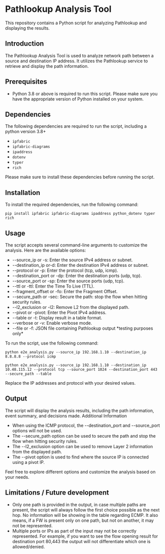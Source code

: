 # Pathlookup Analysis Tool

This repository contains a Python script for analyzing Pathlookup and displaying the results.

## Introduction

The Pathlookup Analysis Tool is used to analyze network path between a source and destination IP address. It utilizes the Pathlookup service to retrieve and display the path information.

## Prerequisites

- Python 3.8 or above is required to run this script. Please make sure you have the appropriate version of Python installed on your system.

## Dependencies

The following dependencies are required to run the script, including a python version 3.8+

- `ipfabric`
- `ipfabric-diagrams`
- `ipaddress`
- `dotenv`
- `typer`
- `rich`

Please make sure to install these dependencies before running the script.

## Installation

To install the required dependencies, run the following command:

```shell
pip install ipfabric ipfabric-diagrams ipaddress python_dotenv typer rich
```

## Usage

The script accepts several command-line arguments to customize the analysis. Here are the available options:

- --source_ip or -s: Enter the source IPv4 address or subnet.
- --destination_ip or-d: Enter the destination IPv4 address or subnet.
- --protocol or -p: Enter the protocol (tcp, udp, icmp).
- --destination_port or -dp: Enter the destination ports (udp, tcp).
- --source_port or -sp: Enter the source ports (udp, tcp).
- --ttl or -ttl: Enter the Time To Live (TTL).
- --fragment_offset or -fo: Enter the Fragment Offset.
- --secure_path or -sec: Secure the path: stop the flow when hitting security rules.
- --l2_exclusion or -l2: Remove L2 from the displayed path.
- --pivot or -pivot: Enter the Pivot IPv4 address.
- --table or -t: Display result in a table format.
- --verbose or -v: Enable verbose mode.
- --file or -f: JSON file containing Pathlookup output \*testing purposes only\*

To run the script, use the following command:

```shell
python e2e_analysis.py --source_ip 192.168.1.10 --destination_ip 8.8.8.8 --protocol icmp
```

```shell
python e2e_analysis.py --source_ip 192.168.1.10 --destination_ip 10.48.115.12 --protocol tcp --source_port 1024 --destination_port 443 --secure_path --table
```

Replace the IP addresses and protocol with your desired values.

## Output

The script will display the analysis results, including the path information, event summary, and decisions made.
Additional Information

- When using the ICMP protocol, the --destination_port and --source_port options will not be used.
- The --secure_path option can be used to secure the path and stop the flow when hitting security rules.
- The --l2_exclusion option can be used to remove Layer 2 information from the displayed path.
- The --pivot option is used to find where the source IP is connected using a pivot IP.

Feel free to explore different options and customize the analysis based on your needs.

## Limitations / Future development

- Only one path is provided in the output, in case multiple paths are present, the script will always follow the first choice possible as the next hop. No information will be showing in the table regarding ECMP. It also means, if a FW is present only on one path, but not on another, it may not be represented.
- Multiple ports or IPs as part of the input may not be correctly represented. For example, if you want to see the flow opening result for destination port 80,443 the output will not differentiate which one is allowed/denied.
